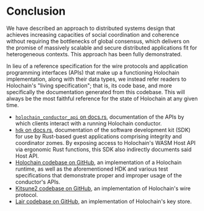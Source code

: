 # Conclusion

We have described an approach to distributed systems design that achieves increasing capacities of social coordination and coherence without requiring the bottlenecks of global consensus, which delivers on the promise of massively scalable and secure distributed applications fit for heterogeneous contexts. This approach has been fully demonstrated.

In lieu of a reference specification for the wire protocols and application programming interfaces (APIs) that make up a functioning Holochain implementation, along with their data types, we instead refer readers to Holochain's "living specification"; that is, its code base, and more specifically the documentation generated from this codebase. This will always be the most faithful reference for the state of Holochain at any given time.

* [`holochain_conductor_api` on docs.rs](https://docs.rs/holochain_conductor_api), documentation of the APIs by which clients interact with a running Holochain conductor.
* [`hdk` on docs.rs](https://docs.rs/hdk), documentation of the software development kit (SDK) for use by Rust-based guest applications comprising integrity and coordinator zomes. By exposing access to Holochain's WASM Host API via ergonomic Rust functions, this SDK also indirectly documents said Host API.
* [Holochain codebase on GitHub](https://github.com/holochain/holochain), an implementation of a Holochain runtime, as well as the aforementioned HDK and various test specifications that demonstrate proper and improper usage of the conductor's APIs.
* [Kitsune2 codebase on GitHub](https://github.com/holochain/kitsune2), an implementation of Holochain's wire protocol.
* [Lair codebase on GitHub](https://github.com/holochain/lair), an implementation of Holochain's key store.